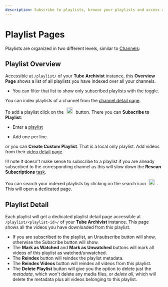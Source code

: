 ```yaml
---
description: Subscribe to playlists, browse your playlists and access additional metadata.
---
```


# Playlist Pages
Playlists are organized in two different levels, similar to [Channels](channels.md):

## Playlist Overview
Accessible at `/playlist/` of your **Tube Archivist** instance, this **Overview Page** shows a list of all playlists you have indexed over all your channels.

- You can filter that list to show only subscribed playlists with the toggle.

You can index playlists of a channel from the [channel detail page](channels.md#about).

To add a playlist click on the <img src="/assets/icon-add.png?raw=true" alt="add icon" width="20px" style="margin:0 5px;"> button. There you can **Subscribe to Playlist**:

- Enter a [playlist](urls.md#playlist)

- Add one per line.

*or* you can **Create Custom Playlist**. That is a local only playlist. Add videos from their [video detail page](video.md).


!!! note
    It doesn't make sense to subscribe to a playlist if you are already subscribed to the corresponding channel as this will slow down the **Rescan Subscriptions** [task](downloads.md#rescan-subscriptions).

You can search your indexed playlists by clicking on the search icon <img src="/assets/icon-search.png?raw=true" alt="search icon" width="20px" style="margin:0 5px;">. This will open a dedicated page.

## Playlist Detail
Each playlist will get a dedicated playlist detail page accessible at `/playlist/<playlist-id>/` of your **Tube Archivist** instance. This page shows all the videos you have downloaded from this playlist.

- If you are subscribed to the playlist, an Unsubscribe button will show, otherwise the Subscribe button will show.
- The **Mark as Watched** and **Mark as Unwatched** buttons will mark all videos of this playlist as watched/unwatched.
- The **Reindex** button will reindex the playlist metadata.
- The **Reindex Videos** button will reindex all videos from this playlist.
- The **Delete Playlist** button will give you the option to delete just the *metadata*, which won't delete any media files, or *delete all*, which will delete the metadata plus all videos belonging to this playlist.
